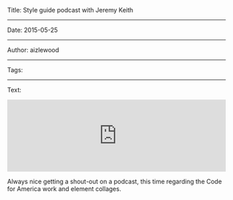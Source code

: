 Title: Style guide podcast with Jeremy Keith

----

Date: 2015-05-25

----

Author: aizlewood

----

Tags: 

----

Text: 

<iframe width="100%" height="166" scrolling="no" frameborder="no" src="https://w.soundcloud.com/player/?url=https%3A//api.soundcloud.com/tracks/207151566&color=6cbcca"></iframe>

Always nice getting a shout-out on a podcast, this time regarding the Code for America work and element collages.